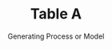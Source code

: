 ---
title: Table A
subtitle: Generating Process or Model
layout: default
parent: Section 1
grand_parent: NCEP Grib1 Documentation(Office Note 388)
nav_order: 7
---